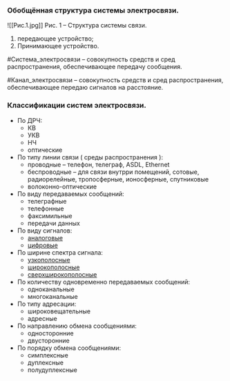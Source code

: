 ### Обобщённая структура системы электросвязи.
![[Рис.1.jpg]]
Рис. 1 – Структура системы связи.

1) передающее устройство;
2) Принимающее устройство.

#Система_электросвязи – совокупность средств и сред распространения, обеспечивающее передачу сообщения.

#Канал_электросвязи – совокупность средств и сред распространения, обеспечивающее передаю сигналов на расстояние.

### Классификации систем электросвязи.
- По ДРЧ:
	- КВ
	- УКВ
	- НЧ
	- оптические
- По типу линии связи ( среды распространения ):
	- проводные – телефон, телеграф, ASDL, Ethernet
	- беспроводные – для связи внутрри помещений, сотовые, радиорелейные, тропосферные, ионосферные, спутниковые
	- волоконно-оптические
- По виду передаваемых сообщений:
	- телеграфные
	- телефонные
	- факсимильные
	- передачи данных
- По виду сигналов:
	- [аналоговые](Аналоговый_сигнал.md)
	- [цифровые](Цифровой_сигнал.md)
- По ширине спектра сигнала:
	- [узкополосные](Узкополосный_сигнал.md)
	- [широкополосные](Широкополосный_сигнал.md)
	- [сверхширокополосные](Сверхширокополосный_сигнал.md)
- По количеству одновременно передаваемых сообщений:
	- одноканальные
	- многоканальные
- По типу адресации:
	- широковещательные
	- адресные
- По направлению обмена сообщениями:
	- односторонние
	- двусторонние
- По порядку обмена сообщениями:
	- симплексные
	- дуплексные
	- полудуплексные

